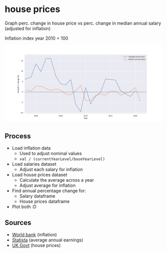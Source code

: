 # house prices
 Graph perc. change in house price vs perc. change in median annual salary (adjusted for inflation)

Inflation index year 2010 = 100

![Figure 1 - Displaying percentage change in house price vs percentage change in median annual salary](https://github.com/Cyclip/housePrices/blob/main/images/Figure_1.png?raw=true)

## Process
- Load inflation data
  - Used to adjust nominal values
  - `val / (currentYearLevel/baseYearLevel)`
- Load salaries dataset
  - Adjust each salary for inflation
- Load house prices dataset
  - Calculate the average across a year
  - Adjust average for inflation
- Find annual percentage change for:
  - Salary dataframe
  - House prices dataframe
- Plot both :D

## Sources
- [World bank](https://databank.worldbank.org/reports.aspx?source=2&type=metadata&series=FP.CPI.TOTL.ZG#) (inflation)
- [Statista](https://www.statista.com/statistics/1002964/average-full-time-annual-earnings-in-the-uk/) (average annual earnings)
- [UK Govt](https://www.gov.uk/government/statistical-data-sets/uk-house-price-index-data-downloads-december-2021) (house prices)